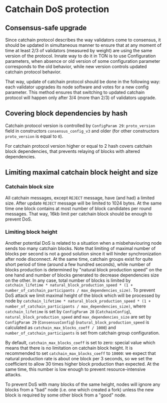 # Catchain DoS protection
## Consensus-safe upgrade
Since catchain protocol describes the way validators come to consensus, it should be updated in simultaneous manner to ensure that at any moment of time at least 2/3 of validators (measured by weight) are using the same version of the protocol. Innate way to do it in TON is to use Configuration parameters, when absence or old version of some configuration parameter corresponds to the old behavior, while new version controls updated catchain protocol behavior.

That way, update of catchain protocol should be done in the following way: each validator upgrades its node software and votes for a new config parameter. This method ensures that switching to updated catchain protocol will happen only after 3/4 (more than 2/3) of validators upgrade.

## Covering block dependencies by hash
Catchain protocol version is controlled by `ConfigParam 29`: `proto_version` field in constructors `consensus_config_v3` and older (for other constructors `proto_version` is equal to `0`).

For catchain protocol version higher or equal to 2 hash covers catchain block dependencies, that prevents relaying of blocks with altered dependencies.

## Limiting maximal catchain block height and size
### Catchain block size
All catchain messages, except `REJECT` message, have (and had) a limited size. After update `REJECT` message will be limited to 1024 bytes. At the same time one block contains at most number of block candidates per round messages. That way, 16kb limit per catchain block should be enough to prevent DoS.
### Limiting block height
Another potential DoS is related to a situation when a misbehaviouring node sends too many catchain blocks. Note that limiting of maximal number of blocks per second is not a good solution since it will hinder synchronization after node disconnect.
At the same time, catchain groups exist for quite short period of time (around a few hundred seconds), while number of blocks production is determined by "natural block production speed" on the one hand and number of blocks generated to decrease dependencies size on the other. In any case, total number of blocks is limited by `catchain_lifetime * natural_block_production_speed * (1 + number_of_catchain_participants / max_dependencies_size)`.
To prevent DoS attack we limit maximal height of the block which will be processed by node by `catchain_lifetime * natural_block_production_speed * (1 + number_of_catchain_participants / max_dependencies_size)`, where `catchain_lifetime` is set by `ConfigParam 28` (`CatchainConfig`), `natural_block_production_speed` and `max_dependencies_size` are set by `ConfigParam 29` (`ConsensusConfig`) (`natural_block_production_speed` is calculated as `catchain_max_blocks_coeff / 1000`) and `number_of_catchain_participants` is set from catchain group configuration.

By default, `catchain_max_blocks_coeff` is set to zero: special value which means that there is no limitation on catchain block height. It is recommended to set `catchain_max_blocks_coeff` to `10000`: we expect that natural production rate is about one block per 3 seconds, so we set the coefficient to allow 30 times higher block production than expected. At the same time, this number is low enough to prevent resource-intensive attacks.

To prevent DoS with many blocks of the same height, nodes will ignore any blocks from a "bad" node (i.e. one which created a fork) unless the new block is required by some other block from a "good" node.
